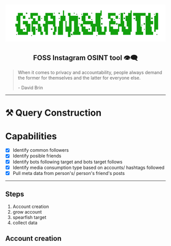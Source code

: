 






<div align="center">

# ![logo](/Assets/Logo.png "Logo.png")

## FOSS Instagram OSINT tool :eye_speech_bubble:

</div>


> When it comes to privacy and accountability, people always demand the former for themselves and the latter for everyone else. 
>
> \- David Brin

---

# :hammer_and_pick: Query Construction

# Capabilities

- [x] Identify common followers
- [x] Identify posible friends
- [x] Identify bots following target and bots target follows
- [x] Identify media consumption type based on accounts/ hashtags followed
- [x] Pull meta data from person's/ person's friend's posts

---
## Steps

1. Account creation
2. grow account
3. spearfish target
4. collect data

## Account creation








